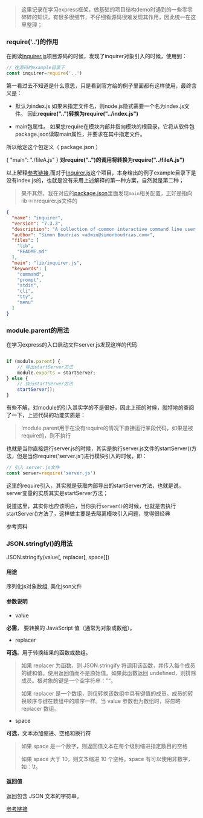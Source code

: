 <!--
 * @Description: 零碎知识点整理
 * @Version: Beata1.0
 * @Author: 【B站&公众号】Rong姐姐好可爱
 * @Date: 2020-09-17 22:34:07
 * @LastEditors: 【B站&公众号】Rong姐姐好可爱
 * @LastEditTime: 2020-09-17 23:06:12
-->

> 这里记录在学习express框架，做基础的项目结构demo时遇到的一些零零碎碎的知识，有很多很细节，不仔细看源码很难发现其作用，因此统一在这里整理；


### require('..')的作用

在阅读[Inquirer.js](https://github.com/SBoudrias/Inquirer.js)项目源码的时候，发现了inquirer对象引入的时候，使用到：
```javascript
// 在源码的example目录下
const inquirer=require('..')
```
第一看过去不知道是什么意思，只是看到官方给的例子里面都有这样使用，最终含义是：

- 默认为index.js
如果未指定文件名，则node.js隐式需要一个名为index.js文件。
因此**require("..")转换为require("../index.js")**

- main包属性。
如果您require在模块内部并指向模块的根目录，它将从软件包package.json读取main属性，并要求在其中指定文件。

所以给定这个包定义（ package.json ）

{
    "main": "./fileA.js"
} 
**对require("..")的调用将转换为require("../fileA.js")**

以上解释[参考链接](https://stackoom.com/question/3s1dr/require-%E6%98%AF%E4%BB%80%E4%B9%88%E6%84%8F%E6%80%9D),而对于[Inquirer.js](https://github.com/SBoudrias/Inquirer.js/blob/master/packages/inquirer/package.json)这个项目，本身给出的例子example目录下是没有index.js的，也就是没有采用上述解释的第一种方案，自然就是第二种；

> 果不其然，我在对应的[package.json](https://github.com/SBoudrias/Inquirer.js/blob/master/packages/inquirer/package.json)里面发现`main`相关配置，正好是指向lib->inrequirer.js文件的

```json
{
  "name": "inquirer",
  "version": "7.3.3",
  "description": "A collection of common interactive command line user interfaces.",
  "author": "Simon Boudrias <admin@simonboudrias.com>",
  "files": [
    "lib",
    "README.md"
  ],
  "main": "lib/inquirer.js",
  "keywords": [
    "command",
    "prompt",
    "stdin",
    "cli",
    "tty",
    "menu"
  ]
}
```

### module.parent的用法

在学习express的入口启动文件server.js发现这样的代码

```javascript

if (module.parent) {
    // 导出startServer方法
    module.exports = startServer;
} else {
    // 执行startServer方法
    startServer();
}
```
有些不解，对module的引入其实学的不是很好，因此上班的时候，就特地的查阅了一下，上述代码的功能实质是：

> !module.parent用于在没有require的情况下直接运行某段代码，如果是被require的，则不执行

也就是当你直接运行server.js的时候，其实是执行server.js文件的startServer()方法，但是当你require('server.js')进行模块引入的时候，即：
```javascript
// 引入 server.js文件
const server=require('server.js')


```
这里的require引入，其实就是获取内部导出的startServer方法，也就是说，server变量的实质其实是startServer方法；

说道这里，其实你也应该明白，当你执行`server()`的时候，也就是去执行startServer()方法了，这样做主要是去隔离模块引入问题，觉得很经典

参考资料



### JSON.stringfy()的用法

JSON.stringify(value[, replacer[, space]])

#### 用途 

序列化js对象数组, 美化json文件

#### 参数说明

- value
  
**必需**， 要转换的 JavaScript 值（通常为对象或数组）。

- replacer
  
**可选**。用于转换结果的函数或数组。

> 如果 replacer 为函数，则 JSON.stringify 将调用该函数，并传入每个成员的键和值。使用返回值而不是原始值。如果此函数返回 undefined，则排除成员。根对象的键是一个空字符串：”“。
> 
> 如果 replacer 是一个数组，则仅转换该数组中具有键值的成员。成员的转换顺序与键在数组中的顺序一样。当 value 参数也为数组时，将忽略 replacer 数组。

- space
  
**可选**，文本添加缩进、空格和换行符
> 如果 space 是一个数字，则返回值文本在每个级别缩进指定数目的空格
> 
> 如果 space 大于 10，则文本缩进 10 个空格。space 有可以使用非数字，如：\t。

#### 返回值

返回包含 JSON 文本的字符串。

[参考链接](https://blog.csdn.net/lw112190/article/details/106569555/)

